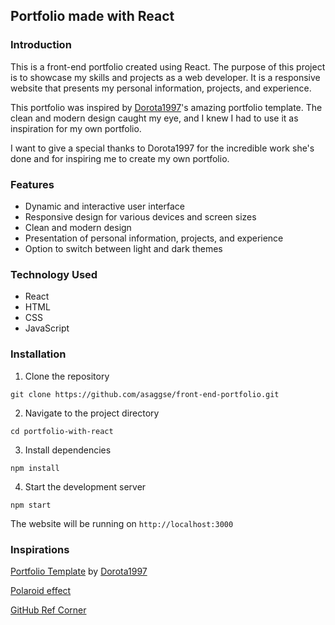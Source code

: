 ## Portfolio made with React

### Introduction

This is a front-end portfolio created using React. The purpose of this project is to showcase my skills and projects as a web developer. It is a responsive website that presents my personal information, projects, and experience.

This portfolio was inspired by [Dorota1997](https://github.com/Dorota1997)'s amazing portfolio template. The clean and modern design caught my eye, and I knew I had to use it as inspiration for my own portfolio.

I want to give a special thanks to Dorota1997 for the incredible work she's done and for inspiring me to create my own portfolio.

### Features

* Dynamic and interactive user interface
* Responsive design for various devices and screen sizes
* Clean and modern design
* Presentation of personal information, projects, and experience
* Option to switch between light and dark themes

### Technology Used

* React
* HTML
* CSS
* JavaScript

### Installation

1. Clone the repository
```
git clone https://github.com/asaggse/front-end-portfolio.git
```
2. Navigate to the project directory
```
cd portfolio-with-react
```
3. Install dependencies
```
npm install
```
4. Start the development server
```
npm start
```

The website will be running on `http://localhost:3000`

### Inspirations

[Portfolio Template](https://github.com/Dorota1997/react-frontend-dev-portfolio.git) by [Dorota1997](https://github.com/Dorota1997)

[Polaroid effect](https://www.w3docs.com/snippets/css/how-to-create-polaroid-image-with-css.html#)

[GitHub Ref Corner](https://tholman.com/github-corners/)

